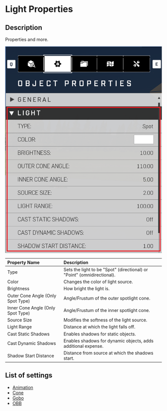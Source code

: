 # Light Properties

## Description

Properties and more.

![Light Properties](../../.gitbook/assets/images/lighting/light-properties.png)

|Property Name|Description|
|:-- | :--|
|Type|Sets the light to be "Spot" (directional) or "Point" (omnidirectional).|
|Color|Changes the color of light source.|
|Brightness|How bright the light is.|
|Outer Cone Angle (Only Spot Type)|Angle/Frustum of the outer spotlight cone.|
|Inner Cone Angle (Only Spot Type)|Angle/Frustum of the inner spotlight cone.|
|Source Size|Modifies the softness of the light source.|
|Light Range|Distance at which the light falls off.|
|Cast Static Shadows|Enables shadows for static objects.|
|Cast Dynamic Shadows|Enables shadows for dynamic objects, adds additional expense.|
|Shadow Start Distance|Distance from source at which the shadows start.|

## List of settings

* [Animation](animation.md)
* [Cone](cone.md)
* [Gobo](gobo.md)
* [OBB](obb.md)
